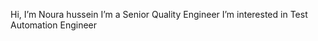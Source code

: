  Hi, I’m Noura hussein
 I’m a Senior Quality Engineer
 I’m interested in Test Automation Engineer 

